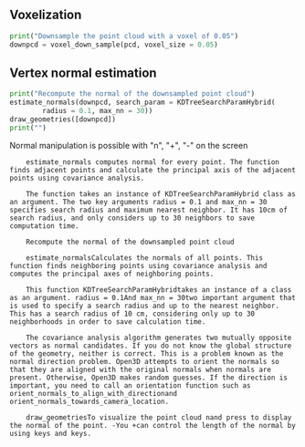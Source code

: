 ## Voxelization

```python
print("Downsample the point cloud with a voxel of 0.05")
downpcd = voxel_down_sample(pcd, voxel_size = 0.05)
```



## Vertex normal estimation

```python
print("Recompute the normal of the downsampled point cloud")
estimate_normals(downpcd, search_param = KDTreeSearchParamHybrid(
        radius = 0.1, max_nn = 30))
draw_geometries([downpcd])
print("")
```

Normal manipulation is possible with "n", "+", "-" on the screen

        estimate_normals computes normal for every point. The function finds adjacent points and calculate the principal axis of the adjacent points using covariance analysis.
        
        The function takes an instance of KDTreeSearchParamHybrid class as an argument. The two key arguments radius = 0.1 and max_nn = 30 specifies search radius and maximum nearest neighbor. It has 10cm of search radius, and only considers up to 30 neighbors to save computation time.
        
        Recompute the normal of the downsampled point cloud

        estimate_normalsCalculates the normals of all points. This function finds neighboring points using covariance analysis and computes the principal axes of neighboring points.
        
        This function KDTreeSearchParamHybridtakes an instance of a class as an argument. radius = 0.1And max_nn = 30two important argument that is used to specify a search radius and up to the nearest neighbor. This has a search radius of 10 cm, considering only up to 30 neighborhoods in order to save calculation time.
        
        The covariance analysis algorithm generates two mutually opposite vectors as normal candidates. If you do not know the global structure of the geometry, neither is correct. This is a problem known as the normal direction problem. Open3D attempts to orient the normals so that they are aligned with the original normals when normals are present. Otherwise, Open3D makes random guesses. If the direction is important, you need to call an orientation function such as  orient_normals_to_align_with_directionand orient_normals_towards_camera_location.
        
        draw_geometriesTo visualize the point cloud nand press to display the normal of the point. -You +can control the length of the normal by using keys and keys.

